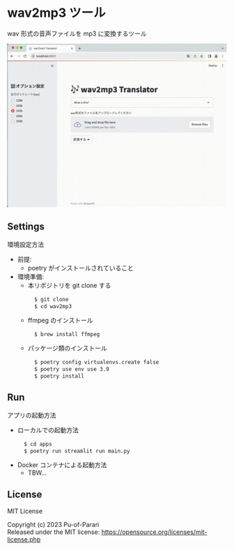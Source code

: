 # wav2mp3 ツール

wav 形式の音声ファイルを mp3 に変換するツール

<img src="./images/app_image.gif">

## Settings

環境設定方法

- 前提:
  - poetry がインストールされていること
- 環境準備:
  - 本リポジトリを git clone する
    ```
      $ git clone
      $ cd wav2mp3
    ```
  - ffmpeg のインストール
    ```
      $ brew install ffmpeg
    ```
  - パッケージ類のインストール
    ```
      $ poetry config virtualenvs.create false
      $ poetry use env use 3.9
      $ poetry install
    ```

## Run

アプリの起動方法

- ローカルでの起動方法
  ```
    $ cd apps
    $ poetry run streamlit run main.py
  ```
- Docker コンテナによる起動方法
  - TBW...

## License

MIT License

Copyright (c) 2023 Pu-of-Parari  
Released under the MIT license: https://opensource.org/licenses/mit-license.php
